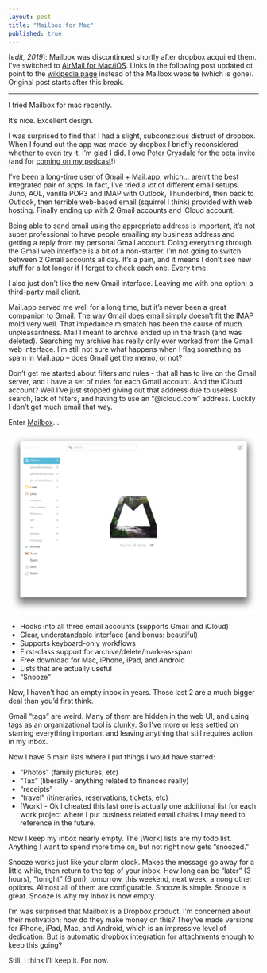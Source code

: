 ```yaml
---
layout: post
title: "Mailbox for Mac"
published: true
---
```


[*edit, 2019*]: Mailbox was discontinued shortly after dropbox acquired them. I've switched to [AirMail for Mac/iOS](http://airmailapp.com). Links in the following post updated ot point to the [wikipedia page](https://en.wikipedia.org/wiki/Mailbox_(application)) instead of the Mailbox website (which is gone). Original post starts after this break.

---

I tried Mailbox for mac recently.

It’s nice. Excellent design.

I was surprised to find that I had a slight, subconscious distrust of dropbox. When I found out the app was made by dropbox I briefly reconsidered whether to even try it. I’m glad I did. I owe [Peter Crysdale](https://twitter.com/PCrysdale) for the beta invite (and for [coming on my podcast](http://www.bizvsdev.com/Ep24/)!)

I’ve been a long-time user of Gmail + Mail.app, which… aren’t the best integrated pair of apps. In fact, I’ve tried a *lot* of different email setups. Juno, AOL, vanilla POP3 and IMAP with Outlook, Thunderbird, then back to Outlook, then terrible web-based email (squirrel I think) provided with web hosting. Finally ending up with 2 Gmail accounts and iCloud account.

Being able to send email using the appropriate address is important, it’s not super professional to have people emailing my business address and getting a reply from my personal Gmail account. Doing everything through the Gmail web interface is a bit of a non-starter. I’m not going to switch between 2 Gmail accounts all day. It’s a pain, and it means I don’t see new stuff for a lot longer if I forget to check each one. Every time.

I also just don’t like the new Gmail interface. Leaving me with one option: a third-party mail client.

Mail.app served me well for a long time, but it’s never been a great companion to Gmail. The way Gmail does email simply doesn’t fit the IMAP mold very well. That impedance mismatch has been the cause of much unpleasantness. Mail I meant to archive ended up in the trash (and was deleted). Searching my archive has really only ever worked from the Gmail web interface. I’m still not sure what happens when I flag something as spam in Mail.app – does Gmail get the memo, or not?

Don’t get me started about filters and rules - that all has to live on the Gmail server, and I have a set of rules for each Gmail account. And the iCloud account? Well I’ve just stopped giving out that address due to useless search, lack of filters, and having to use an “@icloud.com” address. Luckily I don’t get much email that way.

Enter [Mailbox](https://en.wikipedia.org/wiki/Mailbox_(application))…

<img src="/img/mailbox-for-mac.png" alt="Mailbox for Mac" class="screenshot">

- Hooks into all three email accounts (supports Gmail and iCloud)
- Clear, understandable interface (and bonus: beautiful)
- Supports keyboard-only workflows
- First-class support for archive/delete/mark-as-spam
- Free download for Mac, iPhone, iPad, and Android
- Lists that are actually useful
- “Snooze”

Now, I haven’t had an empty inbox in years. Those last 2 are a much bigger deal than you’d first think.

Gmail “tags” are weird. Many of them are hidden in the web UI, and using tags as an organizational tool is clunky. So I’ve more or less settled on starring everything important and leaving anything that still requires action in my inbox.

Now I have 5 main lists where I put things I would have starred:

- “Photos” (family pictures, etc)
- “Tax” (liberally - anything related to finances really)
- “receipts”
- “travel” (itineraries, reservations, tickets, etc)
- [Work] - Ok I cheated this last one is actually one additional list for each work project where I put business related email chains I may need to reference in the future.

Now I keep my inbox nearly empty. The [Work] lists are my todo list. Anything I want to spend more time on, but not right now gets “snoozed.”

Snooze works just like your alarm clock. Makes the message go away for a little while, then return to the top of your inbox. How long can be “later” (3 hours), “tonight” (6 pm), tomorrow, this weekend, next week, among other options. Almost all of them are configurable. Snooze is simple. Snooze is great. Snooze is why my inbox is now empty.

I’m was surprised that Mailbox is a Dropbox product. I’m concerned about their motivation; how do they make money on this? They’ve made versions for iPhone, iPad, Mac, and Android, which is an impressive level of dedication. But is automatic dropbox integration for attachments enough to keep this going?

Still, I think I’ll keep it. For now.
